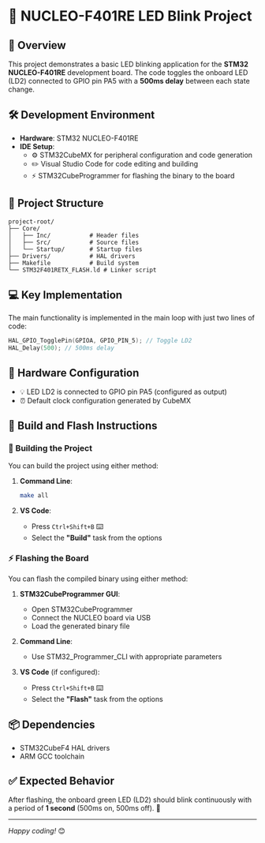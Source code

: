 # 🚀 NUCLEO-F401RE LED Blink Project

## 📖 Overview
This project demonstrates a basic LED blinking application for the **STM32 NUCLEO-F401RE** development board. The code toggles the onboard LED (LD2) connected to GPIO pin PA5 with a **500ms delay** between each state change.

## 🛠️ Development Environment
- **Hardware**: STM32 NUCLEO-F401RE
- **IDE Setup**: 
  - ⚙️ STM32CubeMX for peripheral configuration and code generation
  - ✏️ Visual Studio Code for code editing and building
  - ⚡ STM32CubeProgrammer for flashing the binary to the board

## 📁 Project Structure
```
project-root/
├── Core/
│   ├── Inc/           # Header files
│   ├── Src/           # Source files
│   └── Startup/       # Startup files
├── Drivers/           # HAL drivers
├── Makefile           # Build system
└── STM32F401RETX_FLASH.ld # Linker script
```

## 💻 Key Implementation
The main functionality is implemented in the main loop with just two lines of code:

```c
HAL_GPIO_TogglePin(GPIOA, GPIO_PIN_5); // Toggle LD2
HAL_Delay(500); // 500ms delay
```

## 🔧 Hardware Configuration
- 💡 LED LD2 is connected to GPIO pin PA5 (configured as output)
- ⏰ Default clock configuration generated by CubeMX

## 🚀 Build and Flash Instructions

### 🔨 Building the Project
You can build the project using either method:

1. **Command Line**:
   ```bash
   make all
   ```

2. **VS Code**:
   - Press `Ctrl+Shift+B` ⌨️
   - Select the **"Build"** task from the options

### ⚡ Flashing the Board
You can flash the compiled binary using either method:

1. **STM32CubeProgrammer GUI**:
   - Open STM32CubeProgrammer
   - Connect the NUCLEO board via USB
   - Load the generated binary file

2. **Command Line**:
   - Use STM32_Programmer_CLI with appropriate parameters

3. **VS Code** (if configured):
   - Press `Ctrl+Shift+B` ⌨️
   - Select the **"Flash"** task from the options

## 📦 Dependencies
- STM32CubeF4 HAL drivers
- ARM GCC toolchain

## ✅ Expected Behavior
After flashing, the onboard green LED (LD2) should blink continuously with a period of **1 second** (500ms on, 500ms off). 🎯

---

*Happy coding!* 😊

